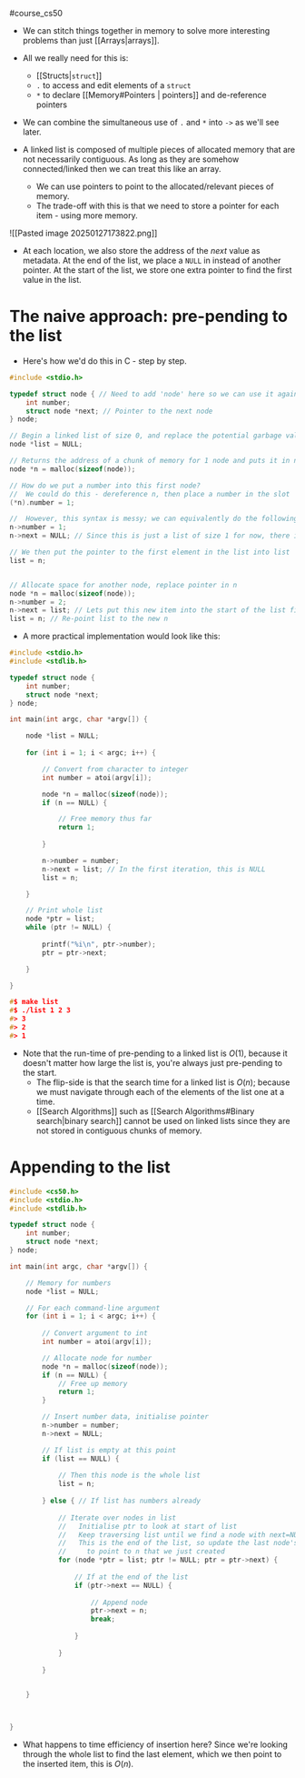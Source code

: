 #course_cs50 

- We can stitch things together in memory to solve more interesting problems than just [[Arrays|arrays]].
- All we really need for this is:
    - [[Structs|`struct`]]
    - `.` to access and edit elements of a `struct`
    - `*` to declare [[Memory#Pointers | pointers]] and de-reference pointers
- We can combine the simultaneous use of `.` and `*` into `->` as we'll see later.

- A linked list is composed of multiple pieces of allocated memory that are not necessarily contiguous. As long as they are somehow connected/linked then we can treat this like an array.
    - We can use pointers to point to the allocated/relevant pieces of memory.
    - The trade-off with this is that we need to store a pointer for each item - using more memory.

![[Pasted image 20250127173822.png]]

- At each location, we also store the address of the *next* value as metadata. At the end of the list, we place a `NULL` in instead of another pointer. At the start of the list, we store one extra pointer to find the first value in the list.

# The naive approach: pre-pending to the list

- Here's how we'd do this in C - step by step.

```C
#include <stdio.h>

typedef struct node { // Need to add 'node' here so we can use it again in the struct
    int number;
    struct node *next; // Pointer to the next node
} node;

// Begin a linked list of size 0, and replace the potential garbage value there
node *list = NULL;

// Returns the address of a chunk of memory for 1 node and puts it in n
node *n = malloc(sizeof(node));

// How do we put a number into this first node? 
//  We could do this - dereference n, then place a number in the slot
(*n).number = 1;

//  However, this syntax is messy; we can equivalently do the following
n->number = 1;
n->next = NULL; // Since this is just a list of size 1 for now, there is no extra pointer

// We then put the pointer to the first element in the list into list
list = n; 


// Allocate space for another node, replace pointer in n
node *n = malloc(sizeof(node));
n->number = 2;
n->next = list; // Lets put this new item into the start of the list first, this is easier.
list = n; // Re-point list to the new n
```

- A more practical implementation would look like this:

```C
#include <stdio.h>
#include <stdlib.h>

typedef struct node {
    int number;
    struct node *next;
} node;

int main(int argc, char *argv[]) {

    node *list = NULL;
    
    for (int i = 1; i < argc; i++) {

        // Convert from character to integer
        int number = atoi(argv[i]);

        node *n = malloc(sizeof(node));
        if (n == NULL) {

            // Free memory thus far
            return 1;
        
        }

        n->number = number;
        n->next = list; // In the first iteration, this is NULL
        list = n;

    }

    // Print whole list
    node *ptr = list;
    while (ptr != NULL) {
    
        printf("%i\n", ptr->number);
        ptr = ptr->next;

    }

}

#$ make list
#$ ./list 1 2 3
#> 3
#> 2
#> 1
```

- Note that the run-time of pre-pending to a linked list is $O(1)$, because it doesn't matter how large the list is, you're always just pre-pending to the start.
    - The flip-side is that the search time for a linked list is $O(n)$; because we must navigate through each of the elements of the list one at a time.
    - [[Search Algorithms]] such as [[Search Algorithms#Binary search|binary search]] cannot be used on linked lists since they are not stored in contiguous chunks of memory.

# Appending to the list

```C
#include <cs50.h>
#include <stdio.h>
#include <stdlib.h>

typedef struct node {
    int number;
    struct node *next;
} node;

int main(int argc, char *argv[]) {

    // Memory for numbers
    node *list = NULL;

    // For each command-line argument
    for (int i = 1; i < argc; i++) {
    
        // Convert argument to int
        int number = atoi(argv[i]);

        // Allocate node for number
        node *n = malloc(sizeof(node));
        if (n == NULL) {
            // Free up memory
            return 1;
        }

        // Insert number data, initialise pointer
        n->number = number;
        n->next = NULL;

        // If list is empty at this point
        if (list == NULL) {
        
            // Then this node is the whole list
            list = n;
            
        } else { // If list has numbers already
        
            // Iterate over nodes in list
            //   Initialise ptr to look at start of list
            //   Keep traversing list until we find a node with next=NULL
            //   This is the end of the list, so update the last node's next 
            //     to point to n that we just created
            for (node *ptr = list; ptr != NULL; ptr = ptr->next) {
            
                // If at the end of the list
                if (ptr->next == NULL) {
                
                    // Append node
                    ptr->next = n;
                    break;
                
                }
            
            }
        
        }
    

    }



}
```

- What happens to time efficiency of insertion here? Since we're looking through the whole list to find the last element, which we then point to the inserted item, this is $O(n)$.